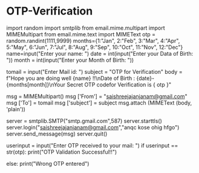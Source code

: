 # OTP-Verification
import random
import smtplib
from email.mime.multipart import MIMEMultipart
from email.mime.text import MIMEText
otp = random.randint(1111,9999)
months={1:"Jan", 2:"Feb", 3:"Mar", 4:"Apr", 5:"May", 6:"Jun", 7:"Jul", 8:"Aug", 9:"Sep", 10:"Oct", 11:"Nov", 12:"Dec"}
name=input("Enter your name: ")
date = int(input("Enter your Data of Birth: "))
month = int(input("Enter your Month of Birth: "))

tomail = input("Enter Mail id: ")
subject = "OTP for Verification"
body = f"Hope you are doing well {name} !!\nDate of Birth : {date}- {months[month]}\nYour Secret OTP  codefor Verification is { otp }"

msg = MIMEMultipart()
msg ['From'] = "saishreejajanjanam@gmail.com"
msg ['To'] = tomail
msg ['subject'] = subject
msg.attach (MIMEText (body, 'plain'))

server = smtplib.SMTP("smtp.gmail.com",587)
server.starttls()
server.login("saishreejajanjanam@gmail.com","anqc kose ohig hfgo")
server.send_message(msg)
server.quit()

userinput = input("Enter OTP received to your mail: ")
if userinput == str(otp):
	print("OTP Validation Successful!!")
	
else:
	print("Wrong OTP entered")
